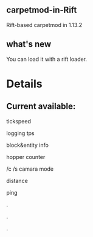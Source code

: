 ## carpetmod-in-Rift
Rift-based carpetmod in 1.13.2

## what's new

You can load it with a rift loader.

# Details

## Current available:

tickspeed

logging tps

block&entity info

hopper counter

/c /s camara mode

distance

ping

.

.

.

